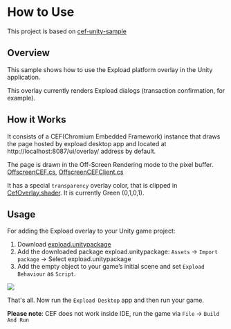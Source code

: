 # How to Use

This project is based on [cef-unity-sample](https://github.com/aleab/cef-unity-sample)

## Overview

This sample shows how to use the Expload platform overlay in the Unity application.

This overlay currently renders Expload dialogs (transaction confirmation, for example).

## How it Works

It consists of a CEF(Chromium Embedded Framework) instance that draws the page hosted by expload desktop app and located at http://localhost:8087/ui/overlay/ address by default.

The page is drawn in the Off-Screen Rendering mode to the pixel buffer. [OffscreenCEF.cs](https://github.com/expload/expload-unity-overlay/blob/master/Assets/Resources/Expload/OffscreenCEF.cs), [OffscreenCEFClient.cs](https://github.com/expload/expload-unity-overlay/blob/master/Assets/Resources/Expload/OffscreenCEFClient.cs)

It has a special `transparency` overlay color, that is clipped in [CefOverlay.shader](https://github.com/expload/expload-unity-overlay/blob/master/Assets/Resources/Expload/CefOverlay.shader). It is currently Green (0,1,0,1).

## Usage

For adding the Expload overlay to your Unity game project:
1. Download [expload.unitypackage](https://github.com/expload/expload-unity-overlay-sample/releases)
1. Add the downloaded package expload.unitypackage: `Assets` -> `Import package` -> Select expload.unitypackage
2. Add the empty object to your game’s initial scene and set `Expload Behaviour` as `Script`.

![](https://raw.githubusercontent.com/expload/expload-unity-overlay/master/pics/unity-screen.png)

That's all.
Now run the `Expload Desktop` app and then run your game.

**Please note**: CEF does not work inside IDE, run the game via `File` -> `Build And Run`
